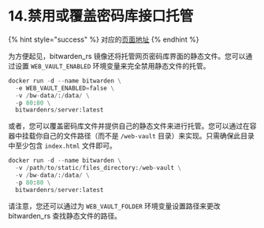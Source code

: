 # 14.禁用或覆盖密码库接口托管

{% hint style="success" %}
对应的[页面地址](https://github.com/dani-garcia/bitwarden_rs/wiki/Disabling-or-overriding-the-Vault-interface-hosting)
{% endhint %}

为方便起见，bitwarden\_rs 镜像还将托管网页密码库界面的静态文件。您可以通过设置 `WEB_VAULT_ENABLED` 环境变量来完全禁用静态文件的托管。

```python
docker run -d --name bitwarden \
  -e WEB_VAULT_ENABLED=false \
  -v /bw-data/:/data/ \
  -p 80:80 \
  bitwardenrs/server:latest
```

或者，您可以覆盖密码库文件并提供自己的静态文件来进行托管。您可以通过在容器中挂载你自己的文件路径（而不是 `/web-vault` 目录）来实现。只需确保此目录中至少包含 `index.html` 文件即可。

```python
docker run -d --name bitwarden \
  -v /path/to/static/files_directory:/web-vault \
  -v /bw-data/:/data/ \
  -p 80:80 \
  bitwardenrs/server:latest
```

请注意，您还可以通过为 `WEB_VAULT_FOLDER` 环境变量设置路径来更改 bitwarden\_rs 查找静态文件的路径。

